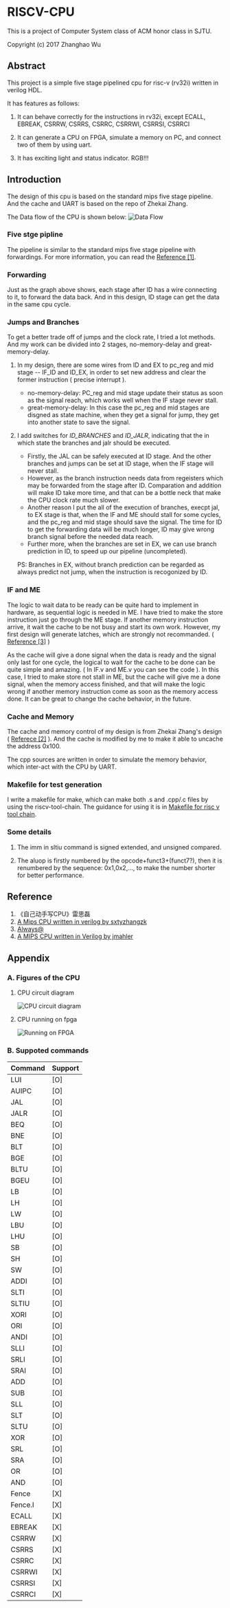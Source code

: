 # RISCV-CPU

This is a project of Computer System class of ACM honor class in SJTU.

Copyright (c) 2017 Zhanghao Wu

## Abstract

This project is a simple five stage pipelined cpu for risc-v (rv32i) written in verilog HDL. 

It has features as follows:

1. It can behave correctly for the instructions in rv32i, except ECALL, EBREAK, CSRRW, CSRRS, CSRRC, CSRRWI, CSRRSI, CSRRCI

1. It can generate a CPU on FPGA, simulate a memory on PC, and connect two of them by using uart.

1. It has exciting light and status indicator. RGB!!!

## Introduction

The design of this cpu is based on the standard mips five stage pipeline. And the cache and UART is based on the repo of Zhekai Zhang.

The Data flow of the CPU is shown below:
	![Data Flow](./Other/Data_Flow.jpg)

### Five stge pipline

The pipeline is similar to the standard mips five stage pipeline with forwardings. For more information, you can read the [Reference [1]](#ref1).

### Forwarding

Just as the graph above shows, each stage after ID has a wire connecting to it, to forward the data back. And in this design, ID stage can get the data in the same cpu cycle.

### Jumps and Branches

To get a better trade off of jumps and the clock rate, I tried a lot methods. And my work can be divided into 2 stages, no-memory-delay and great-memory-delay.

1. In my design, there are some wires from ID and EX to pc_reg and mid stage -- IF_ID and ID_EX, in order to set new address and clear the former instruction ( precise interrupt ).
	- no-memory-delay: PC_reg and mid stage update their status as soon as the signal reach, which works well when the IF stage never stall.
	- great-memory-delay: In this case the pc_reg and mid stages are disgned as state machine, when they get a signal for jump, they get into another state to save the signal.

2. I add switches for *ID_BRANCHES* and *ID_JALR*, indicating that the in which state the branches and jalr should be executed.
	- Firstly, the JAL can be safely executed at ID stage. And the other branches and jumps can be set at ID stage, when the IF stage will never stall.
	- However, as the branch instruction needs data from regeisters which may be forwarded from the stage after ID. Comparation and addition will make ID take more time, and that can be a bottle neck that make the CPU clock rate much slower.
	- Another reason I put the all of the execution of branches, execpt jal, to EX stage is that, when the IF and ME should stall for some cycles, and the pc_reg and mid stage should save the signal. The time for ID to get the forwarding data will be much longer, ID may give wrong branch signal before the needed data reach.
	- Further more, when the branches are set in EX, we can use branch prediction in ID, to speed up our pipeline (uncompleted).

	PS: Branches in EX, without branch prediction can be regarded as always predict not jump, when the instruction is recogonized by ID.

### IF and ME

The logic to wait data to be ready can be quite hard to implement in hardware, as sequential logic is needed in ME. I have tried to make the store instruction just go through the ME stage. If another memory instruction arrive, it wait the cache to be not busy and start its own work. However, my first design will generate latches, which are strongly not recommanded. ( [Reference [3]](#ref3) )

As the cache will give a done signal when the data is ready and the signal only last for one cycle, the logical to wait for the cache to be done can be quite simple and amazing. ( In IF.v and ME.v you can see the code ). In this case, I tried to make store not stall in ME, but the cache will give me a done signal, when the memory access finished, and that will make the logic wrong if another memory instruction come as soon as the memory access done. It can be great to change the cache behavior, in the future.


### Cache and Memory

The cache and memory control of my design is from Zhekai Zhang's design ( [Referece [2]](#ref2) ). And the cache is modified by me to make it able to uncache the address 0x100.

The cpp sources are written in order to simulate the memory behavior, which inter-act with the CPU by UART.

### Makefile for test generation

I write a makefile for make, which can make both .s and .cpp/.c files by using the riscv-tool-chain. The guidance for using it is in [Makefile for risc v tool chain](https://gist.github.com/Michaelvll/46e069e29a8448326acadd7bb2bb1654).

### Some details

1. The imm in sltiu command is signed extended, and unsigned compared.

1. The aluop is firstly numbered by the opcode+funct3+(funct7?), then it is renumbered by the sequence: 0x1,0x2,..., to make the number shorter for better performance.

## Reference

1. 《自己动手写CPU》雷思磊
1. <span id="ref2">[A Mips CPU written in verilog by sxtyzhangzk](https://github.com/sxtyzhangzk/mips-cpu.git)</span>
1. <span id="ref3">[Always@](www-inst.eecs.berkeley.edu/~cs150/sp13/resources/Always.pdf)</span>
1. <span id="ref1">[A MIPS CPU written in Verilog by jmahler](https://github.com/jmahler/mips-cpu.git)</span>

## Appendix

### A. Figures of the CPU

1. CPU circuit diagram

	![CPU circuit diagram](./Other/circuit.png)

2. CPU running on fpga

	![Running on FPGA](./Other/FPGA.gif)

### <span id="ApdxA">B. Suppoted commands</span>

| Command | Support |
|---------|---------|
| LUI     | [O]     |
| AUIPC   | [O]     |
| JAL     | [O]     |
| JALR    | [O]     |
| BEQ     | [O]     |
| BNE     | [O]     |
| BLT     | [O]     |
| BGE     | [O]     |
| BLTU    | [O]     |
| BGEU    | [O]     |
| LB      | [O]     |
| LH      | [O]     |
| LW      | [O]     |
| LBU     | [O]     |
| LHU     | [O]     |
| SB      | [O]     |
| SH      | [O]     |
| SW      | [O]     |
| ADDI    | [O]     |
| SLTI    | [O]     |
| SLTIU   | [O]     |
| XORI    | [O]     |
| ORI     | [O]     |
| ANDI    | [O]     |
| SLLI    | [O]     |
| SRLI    | [O]     |
| SRAI    | [O]     |
| ADD     | [O]     |
| SUB     | [O]     |
| SLL     | [O]     |
| SLT     | [O]     |
| SLTU    | [O]     |
| XOR     | [O]     |
| SRL     | [O]     |
| SRA     | [O]     |
| OR      | [O]     |
| AND     | [O]     |
| Fence   | [X]     |
| Fence.I | [X]     |
| ECALL   | [X]     |
| EBREAK  | [X]     |
| CSRRW   | [X]     |
| CSRRS   | [X]     |
| CSRRC   | [X]     |
| CSRRWI  | [X]     |
| CSRRSI  | [X]     |
| CSRRCI  | [X]     |